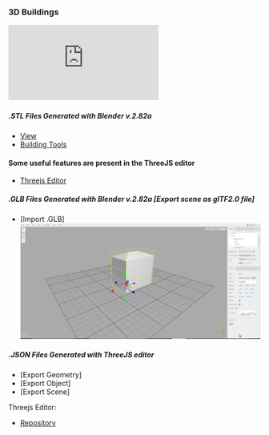 ### 3D Buildings

![building001](https://github.com/universalbit-dev/CityGenerator/blob/master/public/3D/buildings/building001.stl "building001")

##### .STL Files Generated with Blender v.2.82a
- [View](https://github.com/universalbit-dev/CityGenerator/blob/master/public/3D/buildings/building001.stl)
- [Building Tools](https://github.com/universalbit-dev/building_tools)
 

#### Some useful features are present in the ThreeJS editor
- [Threejs Editor](https://threejs.org/editor/)

##### .GLB Files Generated with Blender v.2.82a      [Export scene as glTF2.0 file]
- [Import .GLB]
  ![alt text](https://github.com/universalbit-dev/CityGenerator/blob/master/public/3D/buildings/building001.png "Title")

##### .JSON Files Generated with ThreeJS editor
- [Export Geometry]
- [Export Object]
- [Export Scene]


Threejs Editor:
- [Repository](https://github.com/mrdoob/three.js/tree/master/editor)

